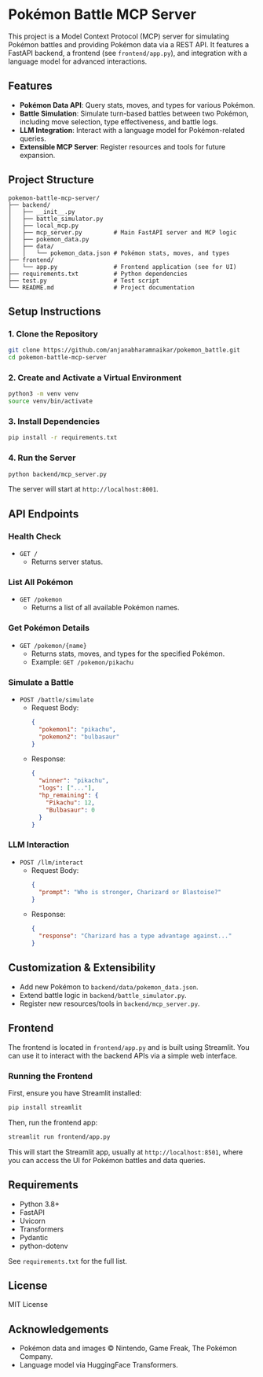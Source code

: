 # Pokémon Battle MCP Server

This project is a Model Context Protocol (MCP) server for simulating Pokémon battles and providing Pokémon data via a REST API. It features a FastAPI backend, a frontend (see `frontend/app.py`), and integration with a language model for advanced interactions.

## Features

- **Pokémon Data API**: Query stats, moves, and types for various Pokémon.
- **Battle Simulation**: Simulate turn-based battles between two Pokémon, including move selection, type effectiveness, and battle logs.
- **LLM Integration**: Interact with a language model for Pokémon-related queries.
- **Extensible MCP Server**: Register resources and tools for future expansion.

## Project Structure

```
pokemon-battle-mcp-server/
├── backend/
│   ├── __init__.py
│   ├── battle_simulator.py
│   ├── local_mcp.py
│   ├── mcp_server.py         # Main FastAPI server and MCP logic
│   ├── pokemon_data.py
│   ├── data/
│   │   └── pokemon_data.json # Pokémon stats, moves, and types
├── frontend/
│   └── app.py                # Frontend application (see for UI)
├── requirements.txt          # Python dependencies
├── test.py                   # Test script
└── README.md                 # Project documentation
```

## Setup Instructions

### 1. Clone the Repository

```bash
git clone https://github.com/anjanabharamnaikar/pokemon_battle.git
cd pokemon-battle-mcp-server
```

### 2. Create and Activate a Virtual Environment

```bash
python3 -m venv venv
source venv/bin/activate
```

### 3. Install Dependencies

```bash
pip install -r requirements.txt
```

### 4. Run the Server

```bash
python backend/mcp_server.py
```
The server will start at `http://localhost:8001`.

## API Endpoints

### Health Check

- `GET /`
  - Returns server status.

### List All Pokémon

- `GET /pokemon`
  - Returns a list of all available Pokémon names.

### Get Pokémon Details

- `GET /pokemon/{name}`
  - Returns stats, moves, and types for the specified Pokémon.
  - Example: `GET /pokemon/pikachu`

### Simulate a Battle

- `POST /battle/simulate`
  - Request Body:
    ```json
    {
      "pokemon1": "pikachu",
      "pokemon2": "bulbasaur"
    }
    ```
  - Response:
    ```json
    {
      "winner": "pikachu",
      "logs": ["..."],
      "hp_remaining": {
        "Pikachu": 12,
        "Bulbasaur": 0
      }
    }
    ```

### LLM Interaction

- `POST /llm/interact`
  - Request Body:
    ```json
    {
      "prompt": "Who is stronger, Charizard or Blastoise?"
    }
    ```
  - Response:
    ```json
    {
      "response": "Charizard has a type advantage against..."
    }
    ```

## Customization & Extensibility

- Add new Pokémon to `backend/data/pokemon_data.json`.
- Extend battle logic in `backend/battle_simulator.py`.
- Register new resources/tools in `backend/mcp_server.py`.

## Frontend


The frontend is located in `frontend/app.py` and is built using Streamlit. You can use it to interact with the backend APIs via a simple web interface.

### Running the Frontend

First, ensure you have Streamlit installed:

```bash
pip install streamlit
```

Then, run the frontend app:

```bash
streamlit run frontend/app.py
```

This will start the Streamlit app, usually at `http://localhost:8501`, where you can access the UI for Pokémon battles and data queries.



## Requirements

- Python 3.8+
- FastAPI
- Uvicorn
- Transformers
- Pydantic
- python-dotenv

See `requirements.txt` for the full list.

## License

MIT License

## Acknowledgements

- Pokémon data and images © Nintendo, Game Freak, The Pokémon Company.
- Language model via HuggingFace Transformers.

